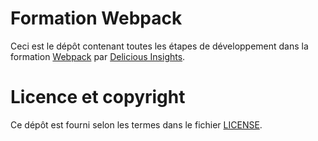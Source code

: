 # Formation Webpack

Ceci est le dépôt contenant toutes les étapes de développement dans la formation [Webpack](https://delicious-insights.com/fr/formations/webpack/) par [Delicious Insights](https://delicious-insights.com/).

# Licence et copyright

Ce dépôt est fourni selon les termes dans le fichier [LICENSE](LICENSE).
